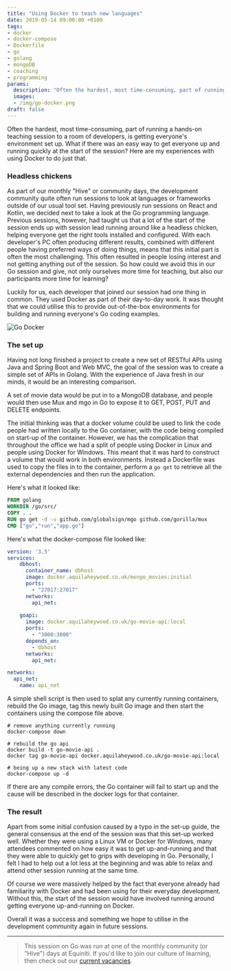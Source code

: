 ```yaml
---
title: "Using Docker to teach new languages"
date: 2019-05-14 09:00:00 +0100
tags:
- docker
- docker-compose
- Dockerfile
- go
- golang
- mongoDB
- coaching
- programming
params:
  description: "Often the hardest, most time-consuming, part of running a hands-on teaching session to a room of developers is getting everyone's environment set up. What if there was an easy way to get everyone up and running quickly at the start of the session? Here are my experiences with using Docker to do just that."
  images:
  - /img/go-docker.png
draft: false
---
```

Often the hardest, most time-consuming, part of running a hands-on teaching session to a room of developers, is getting everyone's environment set up. What if there was an easy way to get everyone up and running quickly at the start of the session? Here are my experiences with using Docker to do just that.
<!--more-->

### Headless chickens

As part of our monthly "Hive" or community days, the development community quite often run sessions to look at languages or frameworks outside of our usual tool set. Having previously run sessions on React and Kotlin, we decided next to take a look at the Go programming language. Previous sessions, however, had taught us that a lot of the start of the session ends up with session lead running around like a headless chicken, helping everyone get the right tools installed and configured. With each developer's PC often producing different results, combined with different people having preferred ways of doing things, means that this initial part is often the most challenging. This often resulted in people losing interest and not getting anything out of the session. So how could we avoid this in our Go session and give, not only ourselves more time for teaching, but also our participants more time for learning?

Luckily for us, each developer that joined our session had one thing in common. They used Docker as part of their day-to-day work. It was thought that we could utilise this to provide out-of-the-box environments for building and running everyone's Go coding examples.

![Go Docker](/img/go-docker.png)

### The set up

Having not long finished a project to create a new set of RESTful APIs using Java and Spring Boot and Web MVC, the goal of the session was to create a simple set of APIs in Golang. With the experience of Java fresh in our minds, it would be an interesting comparison.

A set of movie data would be put in to a MongoDB database, and people would then use Mux and mgo in Go to expose it to GET, POST, PUT and DELETE endpoints.

The initial thinking was that a docker volume could be used to link the code people had written locally to the Go container, with the code being compiled on start-up of the container. However, we has the complication that throughout the office we had a split of people using Docker in Linux and people using Docker for Windows. This meant that it was hard to construct a volume that would work in both environments. Instead a Dockerfile was used to copy the files in to the container, perform a `go get` to retrieve all the external dependencies and then run the application. 

Here's what it looked like:
```Dockerfile
FROM golang
WORKDIR /go/src/
COPY . .
RUN go get -d -v github.com/globalsign/mgo github.com/gorilla/mux
CMD ["go","run","app.go"]
```

Here's what the docker-compose file looked like:

```yaml
version: '3.5'
services:
    dbhost:
      container_name: dbhost
      image: docker.aquilaheywood.co.uk/mongo_movies:initial
      ports: 
        - "27017:27017"
      networks:
        api_net:
      
    goapi:
      image: docker.aquilaheywood.co.uk/go-movie-api:local
      ports:
        - "3000:3000"
      depends_on: 
        - dbhost
      networks:
        api_net:

networks:
  api_net:
    name: api_net
```

A simple shell script is then used to splat any currently running containers, rebuild the Go image, tag this newly built Go image and then start the containers using the compose file above.

```shell
# remove anything currently running
docker-compose down

# rebuild the go api
docker build -t go-movie-api .
docker tag go-movie-api docker.aquilaheywood.co.uk/go-movie-api:local

# being up a new stack with latest code
docker-compose up -d
```

If there are any compile errors, the Go container will fail to start up and the cause will be described in the docker logs for that container. 

### The result

Apart from some initial confusion caused by a typo in the set-up guide, the general consensus at the end of the session was that this set-up worked well.  Whether they were using a Linux VM or Docker for Windows, many attendees commented on how easy it was to get up-and-running and that they were able to quickly get to grips with developing in Go. Personally, I felt I had to help out a lot less at the beginning and was able to relax and attend other session running at the same time.

Of course we were massively helped by the fact that everyone already had familiarity with Docker and had been using for their everyday development. Without this, the start of the session would have involved running around getting everyone up-and-running on Docker.

Overall it was a success and something we hope to utilise in the development community again in future sessions.

---

> This session on Go was run at one of the monthly community (or "Hive") days at Equiniti. If you'd like to join our culture of learning, then check out our [current vacancies](http://equiniticareers.com/opportunities/).
